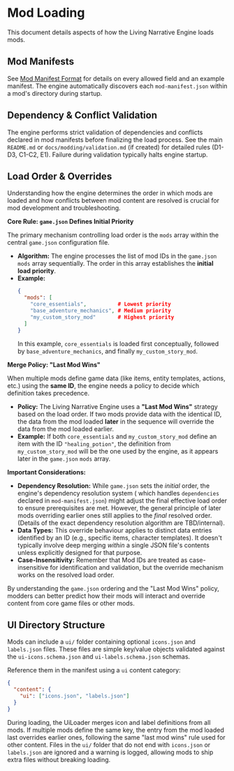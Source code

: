 # Mod Loading

This document details aspects of how the Living Narrative Engine loads mods.

## Mod Manifests

See [Mod Manifest Format](mod_manifest_format.md) for details on every allowed field and an example manifest. The engine automatically discovers each `mod-manifest.json` within a mod's directory during startup.

## Dependency & Conflict Validation

The engine performs strict validation of dependencies and conflicts declared in mod manifests before finalizing the load
process. See the main `README.md` or `docs/modding/validation.md` (if created) for detailed rules (D1-D3, C1-C2, E1).
Failure during validation typically halts engine startup.

## Load Order & Overrides

Understanding how the engine determines the order in which mods are loaded and how conflicts between mod content are
resolved is crucial for mod development and troubleshooting.

**Core Rule: `game.json` Defines Initial Priority**

The primary mechanism controlling load order is the `mods` array within the central `game.json` configuration file.

- **Algorithm:** The engine processes the list of mod IDs in the `game.json` `mods` array sequentially. The order in
  this array establishes the **initial load priority**.
- **Example:**
  ```json
  {
    "mods": [
      "core_essentials",          # Lowest priority
      "base_adventure_mechanics", # Medium priority
      "my_custom_story_mod"       # Highest priority
    ]
  }
  ```
  In this example, `core_essentials` is loaded first conceptually, followed by `base_adventure_mechanics`, and finally
  `my_custom_story_mod`.

**Merge Policy: "Last Mod Wins"**

When multiple mods define game data (like items, entity templates, actions, etc.) using the **same ID**, the engine
needs a policy to decide which definition takes precedence.

- **Policy:** The Living Narrative Engine uses a **"Last Mod Wins"** strategy based on the load order. If two mods
  provide data with the identical ID, the data from the mod loaded **later** in the sequence will override the data from
  the mod loaded earlier.
- **Example:** If both `core_essentials` and `my_custom_story_mod` define an item with the ID `"healing_potion"`, the
  definition from `my_custom_story_mod` will be the one used by the engine, as it appears later in the `game.json`
  `mods` array.

**Important Considerations:**

- **Dependency Resolution:** While `game.json` sets the _initial_ order, the engine's dependency resolution system (
  which handles `dependencies` declared in `mod-manifest.json`) might adjust the final effective load order to ensure
  prerequisites are met. However, the general principle of later mods overriding earlier ones still applies to the
  _final_ resolved order. (Details of the exact dependency resolution algorithm are TBD/internal).
- **Data Types:** This override behaviour applies to distinct data entries identified by an ID (e.g., specific items,
  character templates). It doesn't typically involve deep merging _within_ a single JSON file's contents unless
  explicitly designed for that purpose.
- **Case-Insensitivity:** Remember that Mod IDs are treated as case-insensitive for identification and validation, but
  the override mechanism works on the resolved load order.

By understanding the `game.json` ordering and the "Last Mod Wins" policy, modders can better predict how their mods will
interact and override content from core game files or other mods.

## UI Directory Structure

Mods can include a `ui/` folder containing optional `icons.json` and `labels.json` files. These files are simple key/value objects validated against the `ui-icons.schema.json` and `ui-labels.schema.json` schemas.

Reference them in the manifest using a `ui` content category:

```json
{
  "content": {
    "ui": ["icons.json", "labels.json"]
  }
}
```

During loading, the UiLoader merges icon and label definitions from all mods. If multiple mods define the same key, the entry from the mod loaded last overrides earlier ones, following the same "last mod wins" rule used for other content.
Files in the `ui/` folder that do not end with `icons.json` or `labels.json` are ignored and a warning is logged, allowing mods to ship extra files without breaking loading.
